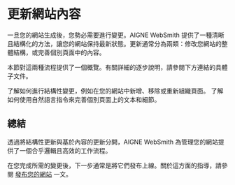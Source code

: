 # 更新網站內容

一旦您的網站生成後，您勢必需要進行變更。AIGNE WebSmith 提供了一種清晰且結構化的方法，讓您的網站保持最新狀態。更新通常分為兩類：修改您網站的整體結構，或完善個別頁面中的內容。

本節對這兩種流程提供了一個概覽。有關詳細的逐步說明，請參閱下方連結的具體子文件。

<x-cards data-columns="2">
  <x-card data-title="更新網站結構" data-icon="lucide:layout-template" data-href="/core-tasks/updating-website-content/updating-website-structure">
    了解如何進行結構性變更，例如在您的網站中新增、移除或重新組織頁面。
  </x-card>
  <x-card data-title="更新頁面內容" data-icon="lucide:file-text" data-href="/core-tasks/updating-website-content/updating-page-content">
    了解如何使用自然語言指令來完善個別頁面上的文本和細節。
  </x-card>
</x-cards>

## 總結

透過將結構性更新與基於內容的更新分開，AIGNE WebSmith 為管理您的網站提供了一個合乎邏輯且高效的工作流程。

在您完成所需的變更後，下一步通常是將它們發布上線。關於這方面的指導，請參閱 [發布您的網站](./core-tasks-publishing-your-website.md) 一文。
